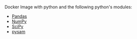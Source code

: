 Docker Image with python and the following python's modules:

  * [Pandas](https://github.com/pandas-dev/pandas)
  * [NumPy](https://github.com/numpy/numpy)
  * [SciPy](https://github.com/scipy/scipy)
  * [pysam](https://github.com/pysam-developers/pysam)
